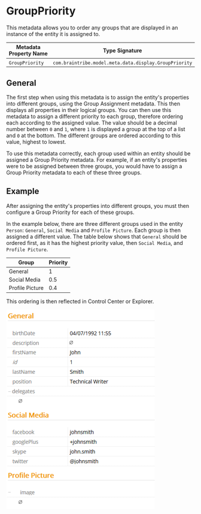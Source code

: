 # GroupPriority

This metadata allows you to order any groups that are displayed in an instance of the entity it is assigned to.

Metadata Property Name  | Type Signature  
------- | -----------
`GroupPriority` | `com.braintribe.model.meta.data.display.GroupPriority`

## General

The first step when using this metadata is to assign the entity's properties into different groups, using the Group Assignment metadata. This then displays all properties in their logical groups. You can then use this metadata to assign a different priority to each group, therefore ordering each according to the assigned value. The value should be a decimal number between `0` and `1`, where `1` is displayed a group at the top of a list and `0` at the bottom. The different groups are ordered according to this value, highest to lowest.

To use this metadata correctly, each group used within an entity should be assigned a Group Priority metadata. For example, if an entity's properties were to be assigned between three groups, you would have to assign a Group Priority metadata to each of these three groups.

## Example

After assigning the entity's properties into different groups, you must then configure a Group Priority for each of these groups.

In the example below, there are three different groups used in the entity `Person`: `General`, `Social Media` and `Profile Picture`. Each group is then assigned a different value. The table below shows that `General` should be ordered first, as it has the highest priority value, then `Social Media`, and `Profile Picture`.

Group | Priority
----- | -------
General | 1
Social Media | 0.5
Profile Picture | 0.4

This ordering is then reflected in Control Center or Explorer.

![](../../images/GroupAssignmentExamplePropertyPane2l.png)
